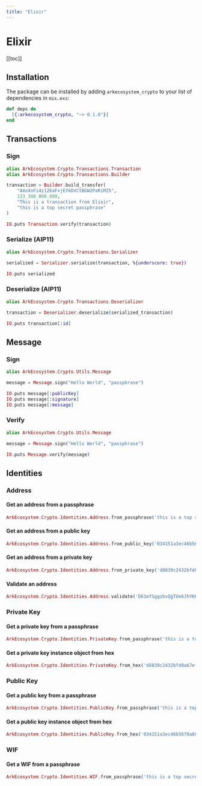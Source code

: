 ```yaml
---
title: "Elixir"
---
```


# Elixir

[[toc]]

## Installation

The package can be installed by adding `arkecosystem_crypto` to your list of dependencies in `mix.exs`:

```elixir
def deps do
  [{:arkecosystem_crypto, "~> 0.1.0"}]
end
```

## Transactions

### Sign

```elixir
alias ArkEcosystem.Crypto.Transactions.Transaction
alias ArkEcosystem.Crypto.Transactions.Builder

transaction = Builder.build_transfer(
    "AXoXnFi4z1Z6aFvjEYkDVCtBGW2PaRiM25",
    133_380_000_000,
    "This is a transaction from Elixir",
    "this is a top secret passphrase"
)

IO.puts Transaction.verify(transaction)
```

### Serialize (AIP11)

```elixir
alias ArkEcosystem.Crypto.Transactions.Serializer

serialized = Serializer.serialize(transaction, %{underscore: true})

IO.puts serialized
```

### Deserialize (AIP11)

```elixir
alias ArkEcosystem.Crypto.Transactions.Deserializer

transaction = Deserializer.deserialize(serialized_transaction)

IO.puts transaction[:id]
```

## Message

### Sign

```elixir
alias ArkEcosystem.Crypto.Utils.Message

message = Message.sign("Hello World", "passphrase")

IO.puts message[:publicKey]
IO.puts message[:signature]
IO.puts message[:message]
```

### Verify

```elixir
alias ArkEcosystem.Crypto.Utils.Message

message = Message.sign("Hello World", "passphrase")

IO.puts Message.verify(message)
```

## Identities

### Address

#### Get an address from a passphrase
```elixir
ArkEcosystem.Crypto.Identities.Address.from_passphrase('this is a top secret passphrase')
```

#### Get an address from a public key
```elixir
ArkEcosystem.Crypto.Identities.Address.from_public_key('034151a3ec46b5670a682b0a63394f863587d1bc97483b1b6c70eb58e7f0aed192')
```

#### Get an address from a private key
```elixir
ArkEcosystem.Crypto.Identities.Address.from_private_key('d8839c2432bfd0a67ef10a804ba991eabba19f154a3d707917681d45822a5712')
```

#### Validate an address
```elixir
ArkEcosystem.Crypto.Identities.Address.validate('D61mfSggzbvQgTUe6JhYKH2doHaqJ3Dyib')
```

### Private Key

#### Get a private key from a passphrase
```elixir
ArkEcosystem.Crypto.Identities.PrivateKey.from_passphrase('this is a top secret passphrase')
```

#### Get a private key instance object from hex
```elixir
ArkEcosystem.Crypto.Identities.PrivateKey.from_hex('d8839c2432bfd0a67ef10a804ba991eabba19f154a3d707917681d45822a5712')
```

### Public Key

#### Get a public key from a passphrase
```elixir
ArkEcosystem.Crypto.Identities.PublicKey.from_passphrase('this is a top secret passphrase')
```

#### Get a public key instance object from hex
```elixir
ArkEcosystem.Crypto.Identities.PublicKey.from_hex('034151a3ec46b5670a682b0a63394f863587d1bc97483b1b6c70eb58e7f0aed192')
```

### WIF

#### Get a WIF from a passphrase
```elixir
ArkEcosystem.Crypto.Identities.WIF.from_passphrase('this is a top secret passphrase')
```
